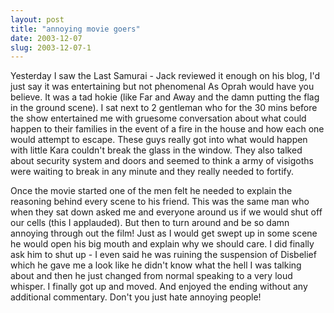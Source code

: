 ```yaml
---
layout: post
title: "annoying movie goers"
date: 2003-12-07
slug: 2003-12-07-1
---
```


Yesterday I saw the Last Samurai - Jack reviewed it enough on his blog, I&apos;d just say it was entertaining but not phenomenal As Oprah would have you believe.  It was a tad hokie (like Far and Away and the damn putting the flag in the ground scene).  I sat next to 2 gentleman who for the 30 mins before the show entertained me with gruesome conversation about what could happen to their families in the event of a fire in the house and how each one would attempt to escape.  These guys really got into what would happen with little Kara couldn&apos;t break the glass in the window.  They also talked about security system and doors and seemed to think a army of visigoths were waiting to break in any minute and they really needed to fortify.  

Once the movie started one of the men felt he needed to explain the reasoning behind every scene to his friend.  This was the same man who when they sat down asked me and everyone around us if we would shut off our cells (this I applauded).  But then to turn around and be so damn annoying through out the film!  Just as I would get swept up in some scene he would open his big mouth and explain why we should care.    I did finally ask him to shut up - I even said he was ruining the suspension of Disbelief which he gave me a look like he didn&apos;t know what the hell I was talking about and then he just changed from normal speaking to a very loud whisper.  I finally got up and moved.  And enjoyed the ending without any additional commentary.  Don&apos;t you just hate annoying people!
